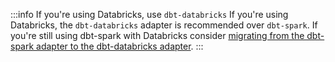 :::info If you're using Databricks, use `dbt-databricks`
If you're using Databricks, the `dbt-databricks` adapter is recommended over `dbt-spark`.
If you're still using dbt-spark with Databricks consider [migrating from the dbt-spark adapter to the dbt-databricks adapter](/guides/migrate-from-spark-to-databricks).
:::

